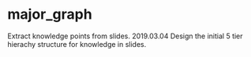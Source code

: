 # major_graph
Extract knowledge points from slides.
2019.03.04
Design the initial 5 tier hierachy structure for knowledge in slides. 
